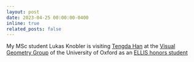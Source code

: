 ```yaml
---
layout: post
date: 2023-04-25 00:00:00-0400
inline: true
related_posts: false
---
```


My MSc student Lukas Knobler is visiting [Tengda Han](https://tengdahan.github.io/) at the [Visual Geometry Group](https://www.robots.ox.ac.uk/~vgg/) of the University of Oxford as an [ELLIS honors student](https://ivi.fnwi.uva.nl/ellis/wp-content/uploads/2020/12/ELLIS-MSc-honours-programme.pdf)

